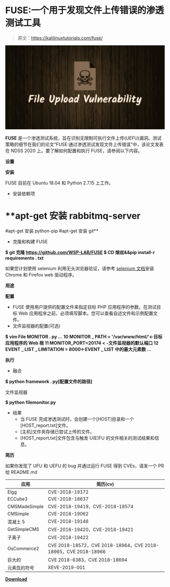 # FUSE:一个用于发现文件上传错误的渗透测试工具

> 原文：<https://kalilinuxtutorials.com/fuse/>

[![](img//7c58b4a9acf0d8e0ced545df49d386b9.png)](https://blogger.googleusercontent.com/img/a/AVvXsEgcLAkbrdHJT4UTqPzWa7EszOFnIhOLmFYH_qyJ-tCrbPgI4vLjqbCXoQMGOHqCKSB2Q-xi7D6YrKXiJkeYza4C5d_nG_A36TQ0HJk06f5_cVQpQ_nys_rvJ7EXcHxHiYprDh9BqIoYD12J6nDU7oVIOXTi9KIHXr3DPoNYVfb9urGpBlymTDS9KNFM=s720)

**FUSE** 是一个渗透测试系统，旨在识别无限制可执行文件上传(UEFU)漏洞。测试策略的细节在我们的论文“FUSE:通过渗透测试发现文件上传错误”中，该论文发表在 NDSS 2020 上。要了解如何配置和执行 FUSE，请参阅以下内容。

**设置**

**安装**

FUSE 目前在 Ubuntu 18.04 和 Python 2.7.15 上工作。

*   安装依赖项

# **apt-get 安装 rabbitmq-server
#apt-get 安装 python-pip
#apt-get 安装 git**

*   克隆和构建 FUSE

**$ git 克隆 https://github.com/WSP-LAB/FUSE
$ CD 熔丝&&pip install-r requirements . txt**

如果您计划使用 selenium 利用无头浏览器验证，请参考 [selenium 文档](https://selenium.dev/selenium/docs/api/py/index.html)安装 Chrome 和 Firefox web 驱动程序。

**用途**

**配置**

*   FUSE 使用用户提供的配置文件来指定目标 PHP 应用程序的参数。在测试目标 Web 应用程序之前，必须填写脚本。您可以查看自述文件和示例配置文件。
*   文件监视器的配置(可选)

**$ vim File MONITOR . py
…
10 MONITOR _ PATH = '/var/www/html/'<-目标应用程序的 Web 根
11 MONITOR_PORT=20174 < -文件监视器的默认端口
12 EVENT _ LIST _ LIMITATION = 8000<-EVENT _ LIST 中的最大元素数
…**

**执行**

*   融合

**$ python framework . py[配置文件的路径]**

文件监视器

**$ python filemonitor.py**

*   结果
    *   当 FUSE 完成渗透测试时，会创建一个[HOST]目录和一个[HOST_report.txt]文件。
    *   [主机]文件夹存储已尝试上传的文件。
    *   [HOST_report.txt]文件包含与触发 U(E)FU 的文件相关的测试结果和信息。

**简历**

如果你发现了 UFU 和 UEFU 的 bug 并通过运行 FUSE 得到 CVEs，请发一个 PR 给 README.md

| 应用 | 简历(cv) |
| --- | --- |
| Elgg | CVE-2018-19172 |
| ECCube3 | CVE-2018-18637 |
| CMSMadeSimple | CVE-2018-19419，CVE-2018-18574 |
| CMSimple | CVE-2018-19062 |
| 混凝土 5 | CVE-2018-19146 |
| GetSimpleCMS | CVE-2018-19420，CVE-2018-19421 |
| 子离子 | CVE-2018-19422 |
| OsCommerce2 | CVE 2018-18572，CVE 2018-18964，CVE 2018-18965，CVE 2018-18966 |
| 巨大的 | CVE 2018-6383，CVE 2018-18694 |
| 元素氙的符号 | XEVE-2019-001 |

[**Download**](https://github.com/WSP-LAB/FUSE)